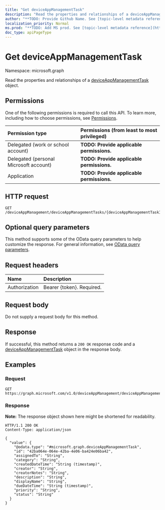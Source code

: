 ```yaml
---
title: "Get deviceAppManagementTask"
description: "Read the properties and relationships of a deviceAppManagementTask object."
author: "**TODO: Provide Github Name. See [topic-level metadata reference](https://msgo.azurewebsites.net/add/document/guidelines/metadata.html#topic-level-metadata)**"
localization_priority: Normal
ms.prod: "**TODO: Add MS prod. See [topic-level metadata reference](https://msgo.azurewebsites.net/add/document/guidelines/metadata.html#topic-level-metadata)**"
doc_type: apiPageType
---
```


# Get deviceAppManagementTask
Namespace: microsoft.graph



Read the properties and relationships of a [deviceAppManagementTask](../resources/deviceappmanagementtask.md) object.

## Permissions
One of the following permissions is required to call this API. To learn more, including how to choose permissions, see [Permissions](/graph/permissions-reference).

|Permission type|Permissions (from least to most privileged)|
|:---|:---|
|Delegated (work or school account)|**TODO: Provide applicable permissions.**|
|Delegated (personal Microsoft account)|**TODO: Provide applicable permissions.**|
|Application|**TODO: Provide applicable permissions.**|

## HTTP request

<!-- {
  "blockType": "ignored"
}
-->
``` http
GET /deviceAppManagement/deviceAppManagementTasks/{deviceAppManagementTaskId}
```

## Optional query parameters
This method supports some of the OData query parameters to help customize the response. For general information, see [OData query parameters](/graph/query-parameters).

## Request headers
|Name|Description|
|:---|:---|
|Authorization|Bearer {token}. Required.|

## Request body
Do not supply a request body for this method.

## Response

If successful, this method returns a `200 OK` response code and a [deviceAppManagementTask](../resources/deviceappmanagementtask.md) object in the response body.

## Examples

### Request
<!-- {
  "blockType": "request",
  "name": "get_deviceappmanagementtask"
}
-->
``` http
GET https://graph.microsoft.com/v1.0/deviceAppManagement/deviceAppManagementTasks/{deviceAppManagementTaskId}
```


### Response
**Note:** The response object shown here might be shortened for readability.
<!-- {
  "blockType": "response",
  "truncated": true,
  "@odata.type": "microsoft.graph.deviceAppManagementTask"
}
-->
``` http
HTTP/1.1 200 OK
Content-Type: application/json

{
  "value": {
    "@odata.type": "#microsoft.graph.deviceAppManagementTask",
    "id": "42ba064e-064e-42ba-4e06-ba424e06ba42",
    "assignedTo": "String",
    "category": "String",
    "createdDateTime": "String (timestamp)",
    "creator": "String",
    "creatorNotes": "String",
    "description": "String",
    "displayName": "String",
    "dueDateTime": "String (timestamp)",
    "priority": "String",
    "status": "String"
  }
}
```

